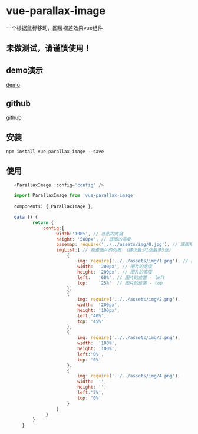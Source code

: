 <!--
 * @Description: 
 * @Date: 2020-04-21 10:31:49
 * @LastEditors: Astronautics across the sea of stars
 * @LastEditTime: 2020-04-21 15:35:58
 -->
# vue-parallax-image

一个根据鼠标移动，图层视差效果vue组件
 
 ## 未做测试，请谨慎使用！

 ## demo演示
 [demo](http://www.jq22.com/yanshi4800)

 ## github
 [github](https://github.com/joe1900/vue-parallax-image)

 ## 安装
 
 ```JS
 npm install vue-parallax-image --save
 ```
 
 ## 使用
 
 ```js
    <ParallaxImage :config='config' />

    import ParallaxImage from 'vue-parallax-image'
    
    components: { ParallaxImage },

    data () {
           return {
               config:{
                    width:'100%', // 底图的宽度
                    height: '500px', // 底图的高度
                    basemap: require('../../assets/img/0.jpg'), // 底图相对路径
                    imgList:[ // 视差图片的列表 （建议最少1张最多5张）
                        {
                            img: require('../../assets/img/1.png'), // 图片路径
                            width:  '200px', // 图片的宽度
                            height: '200px', // 图片的高度
                            left:   '60%', // 图片的位置 - left
                            top:    '25%'  // 图片的位置 - top
                        },
                        {
                            img: require('../../assets/img/2.png'),
                            width:  '200px',
                            height: '100px',
                            left:'40%',
                            top: '45%'
                        },
                        {
                            img: require('../../assets/img/3.png'),
                            width:  '100%',
                            height: '100%',
                            left:'0%',
                            top: '0%'
                        },
                        {
                            img: require('../../assets/img/4.png'),
                            width:  '',
                            height: '',
                            left:'5%',
                            top: '0%'
                        }
                    ]
                }
           }
       }

       

 ```

